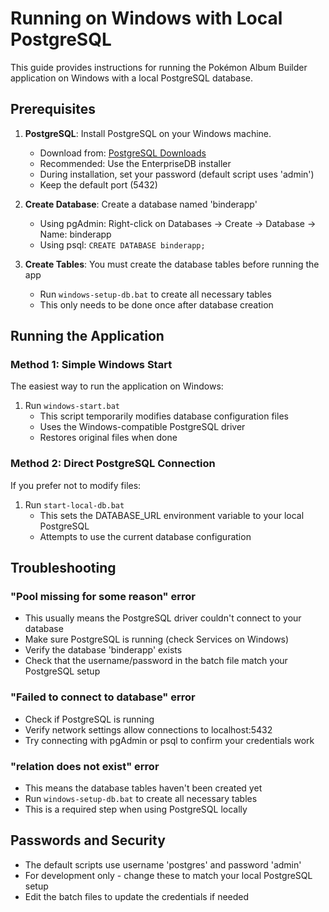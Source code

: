 # Running on Windows with Local PostgreSQL

This guide provides instructions for running the Pokémon Album Builder application on Windows with a local PostgreSQL database.

## Prerequisites

1. **PostgreSQL**: Install PostgreSQL on your Windows machine.
   - Download from: [PostgreSQL Downloads](https://www.postgresql.org/download/windows/)
   - Recommended: Use the EnterpriseDB installer
   - During installation, set your password (default script uses 'admin')
   - Keep the default port (5432)

2. **Create Database**: Create a database named 'binderapp'
   - Using pgAdmin: Right-click on Databases → Create → Database → Name: binderapp
   - Using psql: `CREATE DATABASE binderapp;`

3. **Create Tables**: You must create the database tables before running the app
   - Run `windows-setup-db.bat` to create all necessary tables
   - This only needs to be done once after database creation

## Running the Application

### Method 1: Simple Windows Start

The easiest way to run the application on Windows:

1. Run `windows-start.bat`
   - This script temporarily modifies database configuration files
   - Uses the Windows-compatible PostgreSQL driver
   - Restores original files when done

### Method 2: Direct PostgreSQL Connection 

If you prefer not to modify files:

1. Run `start-local-db.bat`
   - This sets the DATABASE_URL environment variable to your local PostgreSQL
   - Attempts to use the current database configuration

## Troubleshooting

### "Pool missing for some reason" error
- This usually means the PostgreSQL driver couldn't connect to your database
- Make sure PostgreSQL is running (check Services on Windows)
- Verify the database 'binderapp' exists
- Check that the username/password in the batch file match your PostgreSQL setup

### "Failed to connect to database" error
- Check if PostgreSQL is running
- Verify network settings allow connections to localhost:5432
- Try connecting with pgAdmin or psql to confirm your credentials work

### "relation does not exist" error
- This means the database tables haven't been created yet
- Run `windows-setup-db.bat` to create all necessary tables
- This is a required step when using PostgreSQL locally

## Passwords and Security

- The default scripts use username 'postgres' and password 'admin'
- For development only - change these to match your local PostgreSQL setup
- Edit the batch files to update the credentials if needed
